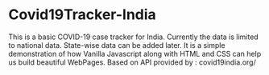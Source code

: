 # Covid19Tracker-India

This is a basic COVID-19 case tracker for India. Currently the data is limited to national data.
State-wise data can be added later.
It is a simple demonstration of how Vanilla Javascript along with HTML and CSS can help us build beautiful WebPages.
Based on API provided by : covid19india.org/

